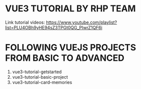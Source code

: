 # VUE3 TUTORIAL BY RHP TEAM

Link tutorial videos: https://www.youtube.com/playlist?list=PLU4OBh9yHE94sZ3TPGt0QG_PIwrZ1QF6i

# FOLLOWING VUEJS PROJECTS FROM BASIC TO ADVANCED

1. vue3-tutorial-getstarted
2. vue3-tutorial-basic-project
3. vue3-tutorial-card-memories